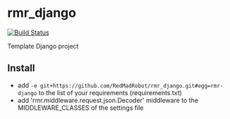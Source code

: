 # rmr_django

[![Build Status](https://travis-ci.org/RedMadRobot/rmr_django.svg)](https://travis-ci.org/RedMadRobot/rmr_django)

Template Django project

## Install
* add `-e git+https://github.com/RedMadRobot/rmr_django.git#egg=rmr-django` to the list of your requirements (requirements.txt)
* add 'rmr.middleware.request.json.Decoder' middleware to the MIDDLEWARE_CLASSES of the settings file
